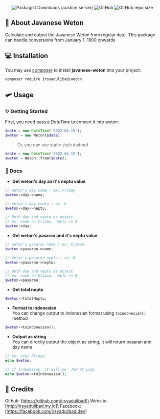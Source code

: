 <p align="center">
  <img alt="Packagist Downloads (custom server)" src="https://img.shields.io/packagist/dt/irsyadulibad/weton">
  <img alt="GitHub" src="https://img.shields.io/github/license/irsyadulibad/javanese-weton">
  <img alt="GitHub repo size" src="https://img.shields.io/github/repo-size/irsyadulibad/javanese-weton">
</p>

## 🔭 About Javanese Weton
Calculate and output the Javanese Weton from regular date. This package can handle conversions from January 1, 1900 onwards

## 💻 Installation
You may use [composer](https://getcomposer.org) to install **javanese-weton** into your project:

```bash
composer require irsyadulibad/weton
```

## 🛩️ Usage
### ✨ Getting Started
First, you need pass a *DateTime* to convert it into weton:

```php
$date = new DateTime('2022-04-15');
$weton = new Weton($date);
```

> Or, you can use static style instead

```php
$date = new DateTime('2022-04-15');
$weton = Weton::from($date);
```

### 📖 Docs
- **Get weton's day an it's neptu value**

```php
// Weton's day name | ex: Friday
$weton->day->name;

// Weton's day neptu | ex: 6
$weton->day->neptu;

// Both day and neptu as object
// ex: name => Friday, neptu => 6
$weton->day;
```

- **Get weton's pasaran and it's neptu value**

```php
// Weton's pasaran name | ex: Kliwon
$weton->pasaran->name;

// Weton's pasaran neptu | ex: 8
$weton->pasaran->neptu;

// Both day and neptu as object
// ex: name => Kliwon, neptu => 8
$weton->pasaran;
```

- **Get total neptu**

```php
$weton->totalNeptu;
```

- **Format to indonesian**\
You can change output to indonesian format using ``toIndonesian()`` method

```php
$weton->toIndonesian();
```

- **Output as string**\
You can directly output the object as string, it will return pasaran and day name

```php
// ex: Legi Friday
echo $weton;

// if indonesian, it will be `Jum'at Legi`
echo $weton->toIndonesian();
```

## 📄 Credits
Github: [https://github.com/irsyadulibad]\
Website: [http://irsyadulibad.my.id]\
Facebook: [https://facebook.com/irsyadulibad.dev]
